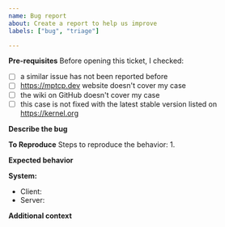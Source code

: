 ```yaml
---
name: Bug report
about: Create a report to help us improve
labels: ["bug", "triage"]

---
```


**Pre-requisites**
Before opening this ticket, I checked:
- [ ] a similar issue has not been reported before
- [ ] https://mptcp.dev website doesn't cover my case
- [ ] the wiki on GitHub doesn't cover my case
- [ ] this case is not fixed with the latest stable version listed on https://kernel.org

**Describe the bug**
<!-- A clear and concise description of what the bug is. -->

**To Reproduce**
Steps to reproduce the behavior:
1.

**Expected behavior**
<!-- A clear and concise description of what you expected to happen. -->

**System:**
<!-- Give the output of these commands executed on *both* the client and server sides.
```
uname -a
cat /etc/os-release
sysctl net.mptcp
ip mptcp endpoint show
ip mptcp limits show
```
-->

- Client:
- Server:

**Additional context**
<!--
Add any other context about the problem here.
Note: It might help to get the output of  `ip mptcp monitor` while reproducing the issue, in addition to the output from these commands executed just before **and** after the issue:
```
ss -ManiH
nstat
```
Packet traces (TCPDump / WireShark) can be helpful too. See https://www.mptcp.dev/debugging.html for more details.
mptcpd's `mptcp-get-debug` script (mptcpd >= 0.13) can help to collect such infos: https://raw.githubusercontent.com/multipath-tcp/mptcpd/refs/heads/main/scripts/mptcp-get-debug
-->
